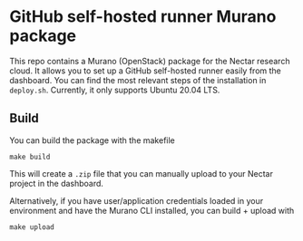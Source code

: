 # GitHub self-hosted runner Murano package

This repo contains a Murano (OpenStack) package for the Nectar research cloud. It allows you to set up a GitHub self-hosted runner easily from the dashboard. You can find the most relevant steps of the installation in `deploy.sh`. Currently, it only supports Ubuntu 20.04 LTS.

## Build
You can build the package with the makefile
```
make build
```
This will create a `.zip` file that you can manually upload to your Nectar project in the dashboard.

Alternatively, if you have user/application credentials loaded in your environment and have the Murano CLI installed, you can build + upload with
```
make upload
```
